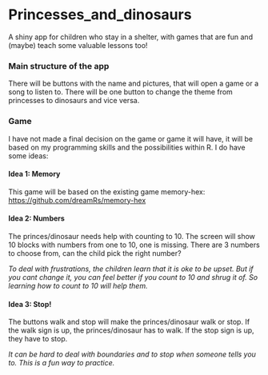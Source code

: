 
# Princesses_and_dinosaurs

A shiny app for children who stay in a shelter, with games that are fun
and (maybe) teach some valuable lessons too!

### Main structure of the app

There will be buttons with the name and pictures, that will open a game
or a song to listen to. There will be one button to change the theme
from princesses to dinosaurs and vice versa.

### Game

I have not made a final decision on the game or game it will have, it
will be based on my programming skills and the possibilities within R. I
do have some ideas:

#### Idea 1: Memory

This game will be based on the existing game memory-hex:
<https://github.com/dreamRs/memory-hex>

#### Idea 2: Numbers

The princes/dinosaur needs help with counting to 10. The screen will
show 10 blocks with numbers from one to 10, one is missing. There are 3
numbers to choose from, can the child pick the right number?

*To deal with frustrations, the children learn that it is oke to be
upset. But if you cant change it, you can feel better if you count to 10
and shrug it of. So learning how to count to 10 will help them.*

#### Idea 3: Stop!

The buttons walk and stop will make the princes/dinosaur walk or stop.
If the walk sign is up, the princes/dinosaur has to walk. If the stop
sign is up, they have to stop.

*It can be hard to deal with boundaries and to stop when someone tells
you to. This is a fun way to practice.*
